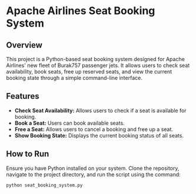 # Apache Airlines Seat Booking System

## Overview
This project is a Python-based seat booking system designed for Apache Airlines' new fleet of Burak757 passenger jets. It allows users to check seat availability, book seats, free up reserved seats, and view the current booking state through a simple command-line interface.

## Features
- **Check Seat Availability:** Allows users to check if a seat is available for booking.
- **Book a Seat:** Users can book available seats.
- **Free a Seat:** Allows users to cancel a booking and free up a seat.
- **Show Booking State:** Displays the current booking status of all seats.

## How to Run
Ensure you have Python installed on your system. Clone the repository, navigate to the project directory, and run the script using the command:

```bash
python seat_booking_system.py
